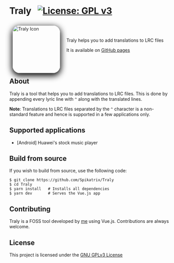 # Traly &nbsp; [![License: GPL v3](https://img.shields.io/badge/License-GPL%20v3-blue.svg)](https://www.gnu.org/licenses/gpl-3.0)

<img src="https://i.stack.imgur.com/EMwIg.png" alt="Traly Icon" width="150px" align="left" style="margin: 10px 20px 10px 10px; border-radius: 15%; box-shadow: 0 6px 20px 2px black">

<br/>
<br/>

Traly helps you to add translations to LRC files

It is available on [GitHub pages][github_page_link]

<br/>
<br/>

## About

Traly is a tool that helps you to add translations to LRC files. This is done by appending every lyric line with `^` along with the translated lines. 

**Note**: Translations to LRC files separated by the `^` character is a non-standard feature and hence is supported in a few applications only.

## Supported applications

 - [Android] Huawei's stock music player

## Build from source

If you wish to build from source, use the following code:

	$ git clone https://github.com/Spikatrix/Traly
	$ cd Traly
	$ yarn install   # Installs all dependencies
	$ yarn dev       # Serves the Vue.js app

## Contributing

Traly is a FOSS tool developed by [me](https://github.com/Spikatrix) using Vue.js. Contributions are always welcome.

## License

This project is licensed under the [GNU GPLv3 License][project_license]

<!-- Link references -->
[github_page_link]: https://spikatrix.github.io/Traly
[project_license]: https://github.com/Spikatrix/Traly/blob/master/LICENSE
